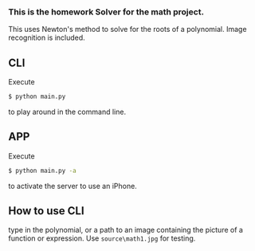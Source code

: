 ### This is the homework Solver for the math project.
This uses Newton's method to solve for the roots of a polynomial.
Image recognition is included.

## CLI

Execute
```sh
$ python main.py
```
to play around in the command line.

## APP

Execute
```sh
$ python main.py -a
```
to activate the server to use an iPhone.

## How to use CLI

type in the polynomial, or a path to an image containing the picture of a function or expression.
Use `source\math1.jpg` for testing.
